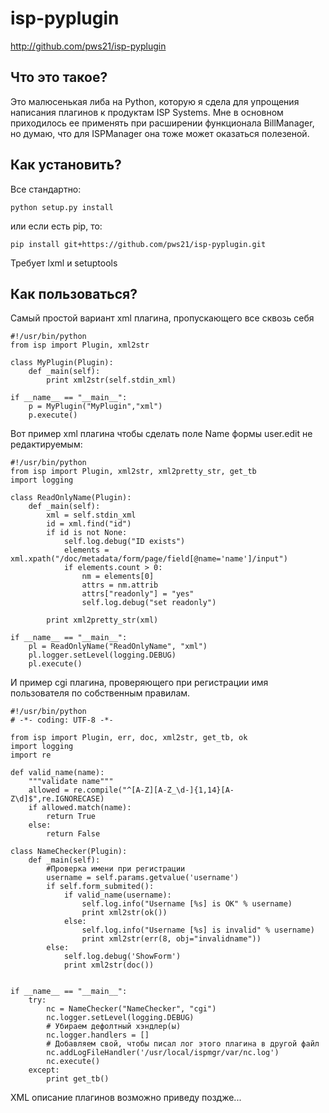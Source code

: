 isp-pyplugin
===========
http://github.com/pws21/isp-pyplugin

Что это такое?
--------------
Это малюсенькая либа на Python, которую я сдела для упрощения написания плагинов к продуктам ISP Systems.
Мне в основном приходилось ее применять при расширении функционала BillManager, но думаю, что для ISPManager она тоже может оказаться полезеной.

Как установить?
---------------
Все стандартно:

    python setup.py install

или если есть pip, то:

    pip install git+https://github.com/pws21/isp-pyplugin.git

Требует lxml и setuptools

Как пользоваться?
--------------------
Самый простой вариант xml плагина, пропускающего все сквозь себя
    
    #!/usr/bin/python
    from isp import Plugin, xml2str

    class MyPlugin(Plugin):
        def _main(self):
            print xml2str(self.stdin_xml)
    
    if __name__ == "__main__":
        p = MyPlugin("MyPlugin","xml")
        p.execute()

Вот пример xml плагина чтобы сделать поле Name формы user.edit не редактируемым:

    #!/usr/bin/python
    from isp import Plugin, xml2str, xml2pretty_str, get_tb
    import logging

    class ReadOnlyName(Plugin):
        def _main(self):
            xml = self.stdin_xml
            id = xml.find("id")
            if id is not None:
                self.log.debug("ID exists")
                elements = xml.xpath("/doc/metadata/form/page/field[@name='name']/input")
                if elements.count > 0:
                    nm = elements[0]
                    attrs = nm.attrib
                    attrs["readonly"] = "yes"
                    self.log.debug("set readonly")
                    
            print xml2pretty_str(xml)

    if __name__ == "__main__":
        pl = ReadOnlyName("ReadOnlyName", "xml")
        pl.logger.setLevel(logging.DEBUG)
        pl.execute()
    
И пример cgi плагина, проверяющего при регистрации имя пользователя по собственным правилам.

    #!/usr/bin/python
    # -*- coding: UTF-8 -*-

    from isp import Plugin, err, doc, xml2str, get_tb, ok
    import logging
    import re

    def valid_name(name):
        """validate name"""
        allowed = re.compile("^[A-Z][A-Z_\d-]{1,14}[A-Z\d]$",re.IGNORECASE)
        if allowed.match(name):
            return True
        else:
            return False

    class NameChecker(Plugin):
        def _main(self):
            #Проверка имени при регистрации
            username = self.params.getvalue('username')
            if self.form_submited():
                if valid_name(username):
                    self.log.info("Username [%s] is OK" % username)
                    print xml2str(ok())
                else:
                    self.log.info("Username [%s] is invalid" % username)  
                    print xml2str(err(8, obj="invalidname"))
            else:
                self.log.debug('ShowForm')
                print xml2str(doc())
        

    if __name__ == "__main__":
        try:
            nc = NameChecker("NameChecker", "cgi")
            nc.logger.setLevel(logging.DEBUG)
            # Убираем дефолтный хэндлер(ы)
            nc.logger.handlers = []
            # Добавляем свой, чтобы писал лог этого плагина в другой файл
            nc.addLogFileHandler('/usr/local/ispmgr/var/nc.log')
            nc.execute()
        except:
            print get_tb()

XML описание плагинов возможно приведу поздже...